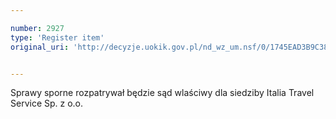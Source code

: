 ```yaml
---

number: 2927
type: 'Register item'
original_uri: 'http://decyzje.uokik.gov.pl/nd_wz_um.nsf/0/1745EAD3B9C38C4AC12579B4003B5930?OpenDocument'


---
```


Sprawy sporne rozpatrywał będzie sąd wlaściwy dla siedziby Italia Travel Service Sp. z o.o.
